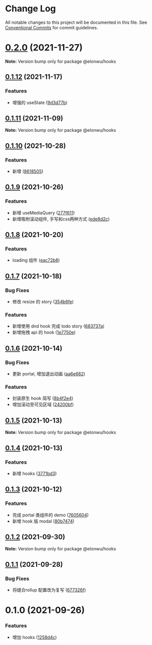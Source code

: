 # Change Log

All notable changes to this project will be documented in this file.
See [Conventional Commits](https://conventionalcommits.org) for commit guidelines.

# [0.2.0](https://github.com/ElonWu/elonwu_ui/compare/@elonwu/hooks@0.1.12...@elonwu/hooks@0.2.0) (2021-11-27)

**Note:** Version bump only for package @elonwu/hooks





## [0.1.12](https://github.com/ElonWu/elonwu_ui/compare/@elonwu/hooks@0.1.11...@elonwu/hooks@0.1.12) (2021-11-17)


### Features

* 增强的 useState ([9d3d77b](https://github.com/ElonWu/elonwu_ui/commit/9d3d77b51e272f641e8c4cdaf8f758f617a565e9))





## [0.1.11](https://github.com/ElonWu/elonwu_ui/compare/@elonwu/hooks@0.1.10...@elonwu/hooks@0.1.11) (2021-11-09)

**Note:** Version bump only for package @elonwu/hooks





## [0.1.10](https://github.com/ElonWu/elonwu_ui/compare/@elonwu/hooks@0.1.9...@elonwu/hooks@0.1.10) (2021-10-28)


### Features

* 新增 ([8618505](https://github.com/ElonWu/elonwu_ui/commit/86185052846a501a96cbe5d4b084b53398d48add))





## [0.1.9](https://github.com/ElonWu/elonwu_ui/compare/@elonwu/hooks@0.1.8...@elonwu/hooks@0.1.9) (2021-10-26)


### Features

* 新增 useMediaQuery ([277f611](https://github.com/ElonWu/elonwu_ui/commit/277f611576504d8efc0b3bcb3c5a1b41d7fd476c))
* 新增吸附滚动组件, 手写和css两种方式 ([ede8d2c](https://github.com/ElonWu/elonwu_ui/commit/ede8d2cae4a29643c431407dc97a8cc2c8a2a961))





## [0.1.8](https://github.com/ElonWu/elonwu_ui/compare/@elonwu/hooks@0.1.7...@elonwu/hooks@0.1.8) (2021-10-20)


### Features

* loading 组件 ([eac72b8](https://github.com/ElonWu/elonwu_ui/commit/eac72b893be9d8cebb547aecc258f15120d18c30))





## [0.1.7](https://github.com/ElonWu/elonwu_ui/compare/@elonwu/hooks@0.1.6...@elonwu/hooks@0.1.7) (2021-10-18)


### Bug Fixes

* 修改 resize 的 story ([354b6fe](https://github.com/ElonWu/elonwu_ui/commit/354b6fe74e0d414a7e24faa5e42b610305b1e188))


### Features

* 新增使用 dnd hook 完成 todo story ([683737a](https://github.com/ElonWu/elonwu_ui/commit/683737ae9b30a03c0ab49989eb6a46c91f4df94a))
* 新增拖拽 api 的 hook ([1e7750e](https://github.com/ElonWu/elonwu_ui/commit/1e7750e3aab925795e4f82e0c8e26a26a15ce427))





## [0.1.6](https://github.com/ElonWu/elonwu_ui/compare/@elonwu/hooks@0.1.5...@elonwu/hooks@0.1.6) (2021-10-14)


### Bug Fixes

* 更新 portal, 增加退出动画 ([aa6e682](https://github.com/ElonWu/elonwu_ui/commit/aa6e682f65717ae3141b79704937cb4c099cfeb4))


### Features

* 封装原生 hook 简写 ([8b4f2e4](https://github.com/ElonWu/elonwu_ui/commit/8b4f2e42f0c3659733b0408c04c787ee1c9a89fd))
* 增加滚动至可见区域 ([24200bf](https://github.com/ElonWu/elonwu_ui/commit/24200bf7be7bf5e88fd3dd8cdf5562379bb6406c))





## [0.1.5](https://github.com/ElonWu/elonwu_ui/compare/@elonwu/hooks@0.1.4...@elonwu/hooks@0.1.5) (2021-10-13)

**Note:** Version bump only for package @elonwu/hooks





## [0.1.4](https://github.com/ElonWu/elonwu_ui/compare/@elonwu/hooks@0.1.3...@elonwu/hooks@0.1.4) (2021-10-13)


### Features

* 新增 hooks ([3771bd3](https://github.com/ElonWu/elonwu_ui/commit/3771bd371cc4a6d93678d9d97505f77839f6e949))





## [0.1.3](https://github.com/ElonWu/elonwu_ui/compare/@elonwu/hooks@0.1.2...@elonwu/hooks@0.1.3) (2021-10-12)


### Features

* 完成 portal 类组件的 demo ([7605604](https://github.com/ElonWu/elonwu_ui/commit/76056040e776489739f3fd91a4d0a862b414d9a0))
* 新增 hook 版 modal ([80b7474](https://github.com/ElonWu/elonwu_ui/commit/80b7474ea4f8576b383f69c1be0036b8e066a189))





## [0.1.2](https://github.com/ElonWu/elonwu_ui/compare/@elonwu/hooks@0.1.1...@elonwu/hooks@0.1.2) (2021-09-30)

**Note:** Version bump only for package @elonwu/hooks





## [0.1.1](https://github.com/ElonWu/elonwu_ui/compare/@elonwu/hooks@0.1.0...@elonwu/hooks@0.1.1) (2021-09-28)


### Bug Fixes

* 将缝合rollup 配置改为复写 ([677326f](https://github.com/ElonWu/elonwu_ui/commit/677326fb522e0e85f68ea2e6b9b2683e07f3f423))





# 0.1.0 (2021-09-26)


### Features

* 增加 hooks ([1258d4c](https://github.com/ElonWu/elonwu_ui/commit/1258d4c3339c8146282bb23636bccd9d226a3a06))
